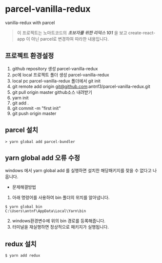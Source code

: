 # parcel-vanilla-redux

vanilla-redux with parcel

> 이 프로젝트는 노마트코드의 **_초보자를 위한 리덕스 101_** 을 보고 create-react-app 이 아닌 parcel로 변경하여 따라한 내용입니다.

## 프로젝트 환경설정

1. github repository 생성 parcel-vanilla-redux
2. pc에 local 프로젝트 폴더 생성 parcel-vanilla-redux
3. local pc parcel-vanilla-redux 폴더에서 git init
4. git remote add origin git@github.com:antnf3/parcel-vanilla-redux.git
5. git pull origin master github소스 내려받기
6. yarn init
7. git add .
8. git commit -m "first init"
9. git push origin master

## parcel 설치

```shell
> yarn global add parcel-bundler
```

## yarn global add 오류 수정

windows 에서 yarn global add 를 실행하면 설치한 해당패키지를 찾을 수 없다고 나옵니다.

- 문제해결방법

1. 아래 명령어를 사용하여 bin 폴더의 위치를 알아냅니다.

```shell
$ yarn global bin
C:\Users\antnf\AppData\Local\Yarn\bin
```

2. windows환경변수에 위의 bin 경로를 등록해줍니다.
3. 터미널을 재실행하면 정상적으로 패키지가 실행됩니다.

## redux 설치

```shell
$ yarn add redux
```
